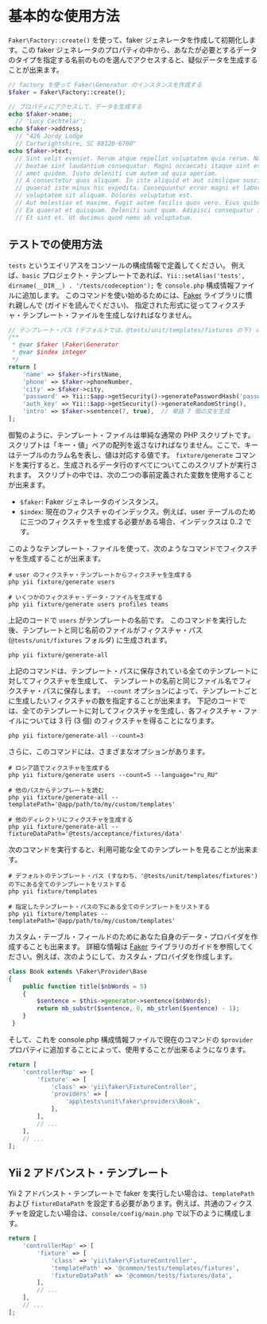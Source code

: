 基本的な使用方法
================

`Faker\Factory::create()` を使って、faker ジェネレータを作成して初期化します。この faker ジェネレータのプロパティの中から、あなたが必要とするデータのタイプを指定する名前のものを選んでアクセスすると、疑似データを生成することが出来ます。

```php
// factory を使って Faker\Generator のインスタンスを作成する
$faker = Faker\Factory::create();

// プロパティにアクセスして、データを生成する
echo $faker->name;
  // 'Lucy Cechtelar';
echo $faker->address;
  // "426 Jordy Lodge
  // Cartwrightshire, SC 88120-6700"
echo $faker->text;
  // Sint velit eveniet. Rerum atque repellat voluptatem quia rerum. Numquam excepturi
  // beatae sint laudantium consequatur. Magni occaecati itaque sint et sit tempore. Nesciunt
  // amet quidem. Iusto deleniti cum autem ad quia aperiam.
  // A consectetur quos aliquam. In iste aliquid et aut similique suscipit. Consequatur qui
  // quaerat iste minus hic expedita. Consequuntur error magni et laboriosam. Aut aspernatur
  // voluptatem sit aliquam. Dolores voluptatum est.
  // Aut molestias et maxime. Fugit autem facilis quos vero. Eius quibusdam possimus est.
  // Ea quaerat et quisquam. Deleniti sunt quam. Adipisci consequatur id in occaecati.
  // Et sint et. Ut ducimus quod nemo ab voluptatum.
```

テストでの使用方法
------------------

`tests` というエイリアスをコンソールの構成情報で定義してください。
例えば、`basic` プロジェクト・テンプレートであれば、`Yii::setAlias('tests', dirname(__DIR__) . '/tests/codeception');` を `console.php` 構成情報ファイルに追加します。
このコマンドを使い始めるためには、[Faker](https://github.com/fzaninotto/Faker) ライブラリに慣れ親しんで (ガイドを読んでください)、
指定された形式に従ってフィクスチャ・テンプレート・ファイルを生成しなければなりません。

```php
// テンプレート・パス (デフォルトでは、@tests/unit/templates/fixtures の下) の users.php ファイル
/**
 * @var $faker \Faker\Generator
 * @var $index integer
 */
return [
    'name' => $faker->firstName,
    'phone' => $faker->phoneNumber,
    'city' => $faker->city,
    'password' => Yii::$app->getSecurity()->generatePasswordHash('password_' . $index),
    'auth_key' => Yii::$app->getSecurity()->generateRandomString(),
    'intro' => $faker->sentence(7, true),  // 単語 7 個の文を生成
];
```

御覧のように、テンプレート・ファイルは単純な通常の PHP スクリプトです。
スクリプトは「キー・値」ペアの配列を返さなければなりません。ここで、キーはテーブルのカラム名を表し、値は対応する値です。
`fixture/generate` コマンドを実行すると、生成されるデータ行のすべてについてこのスクリプトが実行されます。
スクリプトの中では、次の二つの事前定義された変数を使用することが出来ます。

* `$faker`: Faker ジェネレータのインスタンス。
* `$index`: 現在のフィクスチャのインデックス。例えば、user テーブルのために三つのフィクスチャを生成する必要がある場合、インデックスは 0..2 です。

このようなテンプレート・ファイルを使って、次のようなコマンドでフィクスチャを生成することが出来ます。

```
# user のフィクスチャ・テンプレートからフィクスチャを生成する
php yii fixture/generate users

# いくつかのフィクスチャ・データ・ファイルを生成する
php yii fixture/generate users profiles teams
```

上記のコードで `users` がテンプレートの名前です。
このコマンドを実行した後、テンプレートと同じ名前のファイルがフィクスチャ・パス (`@tests/unit/fixtures` フォルダ) に生成されます。

```
php yii fixture/generate-all
```

上記のコマンドは、テンプレート・パスに保存されている全てのテンプレートに対してフィクスチャを生成して、
テンプレートの名前と同じファイル名でフィクスチャ・パスに保存します。
`--count` オプションによって、テンプレートごとに生成したいフィクスチャの数を指定することが出来ます。
下記のコードでは、全てのテンプレートに対してフィクスチャを生成し、各フィクスチャ・ファイルについては 3 行 (3 個) のフィクスチャを得ることになります。

```
php yii fixture/generate-all --count=3
```

さらに、このコマンドには、さまざまなオプションがあります。

```
# ロシア語でフィクスチャを生成する
php yii fixture/generate users --count=5 --language="ru_RU"

# 他のパスからテンプレートを読む
php yii fixture/generate-all --templatePath='@app/path/to/my/custom/templates'

# 他のディレクトリにフィクスチャを生成する
php yii fixture/generate-all --fixtureDataPath='@tests/acceptance/fixtures/data'
```

次のコマンドを実行すると、利用可能な全てのテンプレートを見ることが出来ます。

```
# デフォルトのテンプレート・パス (すなわち、'@tests/unit/templates/fixtures') の下にある全てのテンプレートをリストする
php yii fixture/templates

# 指定したテンプレート・パスの下にある全てのテンプレートをリストする
php yii fixture/templates --templatePath='@app/path/to/my/custom/templates'
```

カスタム・テーブル・フィールドのためにあなた自身のデータ・プロバイダを作成することも出来ます。
詳細な情報は [Faker](https://github.com/fzaninotto/Faker) ライブラリのガイドを参照してください。例えば、次のようにして、カスタム・プロバイダを作成します。

```php
class Book extends \Faker\Provider\Base
{
    public function title($nbWords = 5)
    {
        $sentence = $this->generator->sentence($nbWords);
        return mb_substr($sentence, 0, mb_strlen($sentence) - 1);
    }
 }
```

そして、これを console.php 構成情報ファイルで現在のコマンドの `$provider` プロパティに追加することによって、使用することが出来るようになります。

```php
return [
    'controllerMap' => [
        'fixture' => [
            'class' => 'yii\faker\FixtureController',
            'providers' => [
                'app\tests\unit\faker\providers\Book',
            ],
        ],
        // ...
    ],
    // ...
];
```


Yii 2 アドバンスト・テンプレート
--------------------------------

Yii 2 アドバンスト・テンプレートで faker を実行したい場合は、`templatePath` および `fixtureDataPath` を設定する必要があります。例えば、共通のフィクスチャを設定したい場合は、`console/config/main.php` で以下のように構成します。

```php
return [
    'controllerMap' => [
        'fixture' => [
            'class' => 'yii\faker\FixtureController',
            'templatePath' => '@common/tests/templates/fixtures',
            'fixtureDataPath' => '@common/tests/fixtures/data',
        ],
        // ...
    ],
    // ...
];
```
